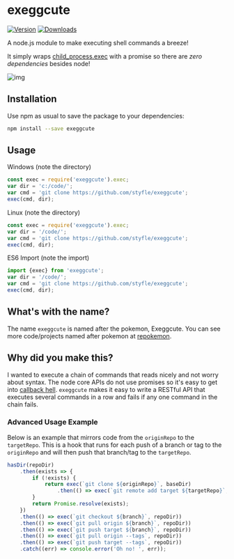 # exeggcute

[![Version](https://img.shields.io/npm/v/exeggcute.svg)](https://www.npmjs.com/package/exeggcute)
[![Downloads](https://img.shields.io/npm/dt/exeggcute.svg)](https://www.npmjs.com/package/exeggcute)

A node.js module to make executing shell commands a breeze!

It simply wraps [child_process.exec](https://nodejs.org/api/child_process.html#child_process_child_process_exec_command_options_callback) with a promise so there are *zero dependencies* besides node!

![img](http://cdn.bulbagarden.net/upload/a/af/102Exeggcute.png)


## Installation

Use npm as usual to save the package to your dependencies:

```sh
npm install --save exeggcute
```

## Usage

Windows (note the directory)
```js
const exec = require('exeggcute').exec;
var dir = 'c:/code/';
var cmd = 'git clone https://github.com/styfle/exeggcute';
exec(cmd, dir);
```


Linux (note the directory)
```js
const exec = require('exeggcute').exec;
var dir = '/code/';
var cmd = 'git clone https://github.com/styfle/exeggcute';
exec(cmd, dir);
```

ES6 Import (note the import)
```js
import {exec} from 'exeggcute';
var dir = '/code/';
var cmd = 'git clone https://github.com/styfle/exeggcute';
exec(cmd, dir);
```

## What's with the name?

The name `exeggcute` is named after the pokemon, Exeggcute. You can see more code/projects named after pokemon at [repokemon](https://cheeaun.github.io/repokemon/).

## Why did you make this?

I wanted to execute a chain of commands that reads nicely and not worry about syntax. The node core APIs do not use promises so it's easy to get into [callback hell](http://callbackhell.com/). `exeggcute` makes it easy to write a RESTful API that executes several commands in a row and fails if any one command in the chain fails.

### Advanced Usage Example
Below is an example that mirrors code from the `originRepo` to the `targetRepo`.
This is a hook that runs for each push of a branch or tag to the `originRepo` and will then push that branch/tag to the `targetRepo`.

```js
hasDir(repoDir)
    .then(exists => {
        if (!exists) {
            return exec(`git clone ${originRepo}`, baseDir)
                .then(() => exec(`git remote add target ${targetRepo}`, repoDir))
        }
        return Promise.resolve(exists);
    })
    .then(() => exec(`git checkout ${branch}`, repoDir))
    .then(() => exec(`git pull origin ${branch}`, repoDir))
    .then(() => exec(`git push target ${branch}`, repoDir))
    .then(() => exec(`git pull origin --tags`, repoDir))
    .then(() => exec(`git push target --tags`, repoDir))
    .catch((err) => console.error('Oh no! ', err));
```

